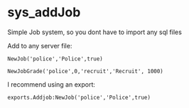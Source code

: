 # sys_addJob
Simple Job system, so you dont have to import any sql files

Add to any server file:

`NewJob('police','Police',true)`

`NewJobGrade('police',0,'recruit','Recruit', 1000)`

I recommend using an export:

`exports.Addjob:NewJob('police','Police',true)`
